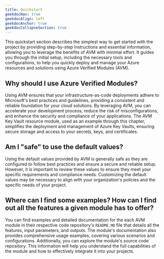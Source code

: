 ```yaml
---
title: Quickstart
geekdocNav: true
geekdocAlign: left
geekdocAnchor: true
geekdocCollapseSection: true
---
```


This quickstart section describes the simplest way to get started with the project by providing step-by-step instructions and essential information, allowing you to leverage the benefits of AVM with minimal effort. It guides you through the initial setup, including the necessary tools and configurations, to help you quickly deploy and manage your Azure resources and solutions using Azure Verified Modules (AVM).

## Why should I use Azure Verified Modules?

Using AVM ensures that your infrastructure-as-code deployments adhere to Microsoft's best practices and guidelines, providing a consistent and reliable foundation for your cloud solutions. By leveraging AVM, you can accelerate your development process, reduce the risk of misconfigurations, and enhance the security and compliance of your applications. The AVM Key Vault resource module, used as an example through this chapter, simplifies the deployment and management of Azure Key Vaults, ensuring secure storage and access to your secrets, keys, and certificates.

## Am I "safe" to use the default values?

Using the default values provided by AVM is generally safe as they are configured to follow best practices and ensure a secure and reliable setup. However, it is important to review these values to ensure they meet your specific requirements and compliance needs. Customizing the default values may be necessary to align with your organization's policies and the specific needs of your project.

## Where can I find some examples? How can I find out all the features a given module has to offer?

You can find examples and detailed documentation for the each AVM module in their respective code repository's `README.MD` file that details all the features, input parameters, and outputs. The module's documentation also provides comprehensive usage examples, covering various scenarios and configurations. Additionally, you can explore the module's source code repository. This information will help you understand the full capabilities of the module and how to effectively integrate it into your projects.

